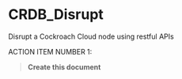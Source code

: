 # CRDB_Disrupt
Disrupt a Cockroach Cloud node using restful APIs

ACTION ITEM NUMBER 1:

> **Create this document**
